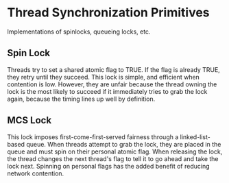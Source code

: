# Thread Synchronization Primitives
Implementations of spinlocks, queueing locks, etc.

## Spin Lock
Threads try to set a shared atomic flag to TRUE. If the flag is already TRUE, they retry until they succeed. This lock is simple, and efficient when contention is low. However, they are unfair because the thread owning the lock is the most likely to succeed if it immediately tries to grab the lock again, because the timing lines up well by definition.

## MCS Lock
This lock imposes first-come-first-served fairness through a linked-list-based queue. When threads attempt to grab the lock, they are placed in the queue and must spin on their personal atomic flag. When releasing the lock, the thread changes the next thread's flag to tell it to go ahead and take the lock next. Spinning on personal flags has the added benefit of reducing network contention.